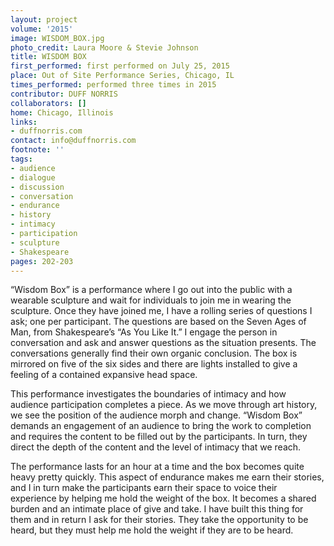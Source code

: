 ```yaml
---
layout: project
volume: '2015'
image: WISDOM_BOX.jpg
photo_credit: Laura Moore & Stevie Johnson
title: WISDOM BOX
first_performed: first performed on July 25, 2015
place: Out of Site Performance Series, Chicago, IL
times_performed: performed three times in 2015
contributor: DUFF NORRIS
collaborators: []
home: Chicago, Illinois
links:
- duffnorris.com
contact: info@duffnorris.com
footnote: ''
tags:
- audience
- dialogue
- discussion
- conversation
- endurance
- history
- intimacy
- participation
- sculpture
- Shakespeare
pages: 202-203
---
```


“Wisdom Box” is a performance where I go out into the public with a wearable sculpture and wait for individuals to join me in wearing the sculpture. Once they have joined me, I have a rolling series of questions I ask; one per participant. The questions are based on the Seven Ages of Man, from Shakespeare’s “As You Like It.” I engage the person in conversation and ask and answer questions as the situation presents. The conversations generally find their own organic conclusion. The box is mirrored on five of the six sides and there are lights installed to give a feeling of a contained expansive head space.

This performance investigates the boundaries of intimacy and how audience participation completes a piece. As we move through art history, we see the position of the audience morph and change. “Wisdom Box” demands an engagement of an audience to bring the work to completion and requires the content to be filled out by the participants. In turn, they direct the depth of the content and the level of intimacy that we reach.

The performance lasts for an hour at a time and the box becomes quite heavy pretty quickly. This aspect of endurance makes me earn their stories, and I in turn make the participants earn their space to voice their experience by helping me hold the weight of the box. It becomes a shared burden and an intimate place of give and take. I have built this thing for them and in return I ask for their stories. They take the opportunity to be heard, but they must help me hold the weight if they are to be heard.

